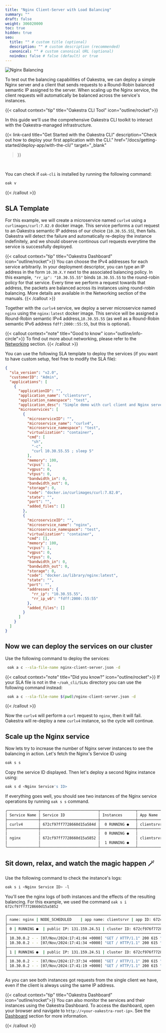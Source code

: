```yaml
---
title: "Nginx Client-Server with Load Balancing"
summary: ""
draft: false
weight: 306020000
toc: true
hidden: true
seo:
  title: "" # custom title (optional)
  description: "" # custom description (recommended)
  canonical: "" # custom canonical URL (optional)
  noindex: false # false (default) or true
---
```


![Nginx Balancing](balancing.png)

To test out the balancing capabilities of Oakestra, we can deploy a simple Nginx server and a client that sends requests to a Round-Robin balanced semantic IP assigned to the server. When scaling up the Nginx service, the client requests will automatically be balanced across the service's instances.

{{< callout context="tip" title="Oakestra CLI Tool" icon="outline/rocket">}}

In this guide we'll use the comprehensive Oakestra CLI toolkit to interact with the Oakestra-managed infrastructure.

{{< link-card
  title="Get Started with the Oakestra CLI"
  description="Check out how to deploy your first application with the CLI."
  href="/docs/getting-started/deploy-app/with-the-cli/"
  target="_blank"
>}}
<br>

You can check if `oak-cli` is installed by running the following command:

```bash
oak v
```

 {{< /callout >}}

## SLA Template

For this example, we will create a microservice named `curlv4` using a `curlimages/curl:7.82.0` docker image. This service performs a curl request to an Oakestra semantic IP address of our choice (`10.30.55.55`), then fails. Oakestra will detect the failure and automatically re-deploy the instance indefinitely, and we should observe continous curl requests everytime the service is successfully deployed.

{{< callout context="tip" title="Oakestra Dashboard" icon="outline/rocket">}}
  You can choose the IPv4 addresses for each service arbitrarily. In your deployment descriptor, you can type an IP address in the form `10.30.X.Y` next to the associated balancing policy. In this example,` "rr_ip": "10.30.55.55"`  binds `10.30.55.55` to the round-robin policy for that service. Every time we perform a request towards that address, the packets are balanced across its instances using round-robin balancing. More details are available in the Networking section of the manuals. 
{{< /callout >}}

Together with the `curlv4` service, we deploy a server microservice named `nginx` using the `nginx:latest` docker image. This service will be assigned a Round-Robin semantic IPv4 address,`10.30.55.55` (as well as a Round-Robin semantic IPv6 address `fdff:2000::55:55`, but this is optional).

{{< callout context="note" title="Good to know" icon="outline/info-circle">}}
To find out more about networking, please refer to the [Networking](/docs/manuals/networking-internals) section.
{{< /callout >}}

You can use the following SLA template to deploy the services (if you want to have custom setup, feel free to modify the SLA file):

```json {title="~/oak_cli/SLAs/nginx-client-server.json"}
{
  "sla_version": "v2.0",
  "customerID": "Admin",
  "applications": [
    {
      "applicationID": "",
      "application_name": "clientsrvr",
      "application_namespace": "test",
      "application_desc": "Simple demo with curl client and Nginx server",
      "microservices": [
        {
          "microserviceID": "",
          "microservice_name": "curlv4",
          "microservice_namespace": "test",
          "virtualization": "container",
          "cmd": [
            "sh",
            "-c",
            "curl 10.30.55.55 ; sleep 5"
          ],
          "memory": 100,
          "vcpus": 1,
          "vgpus": 0,
          "vtpus": 0,
          "bandwidth_in": 0,
          "bandwidth_out": 0,
          "storage": 0,
          "code": "docker.io/curlimages/curl:7.82.0",
          "state": "",
          "port": "",
          "added_files": []
        },
        {
          "microserviceID": "",
          "microservice_name": "nginx",
          "microservice_namespace": "test",
          "virtualization": "container",
          "cmd": [],
          "memory": 100,
          "vcpus": 1,
          "vgpus": 0,
          "vtpus": 0,
          "bandwidth_in": 0,
          "bandwidth_out": 0,
          "storage": 0,
          "code": "docker.io/library/nginx:latest",
          "state": "",
          "port": "",
          "addresses": {
            "rr_ip": "10.30.55.55",
            "rr_ip_v6": "fdff:2000::55:55"
          },
          "added_files": []
        }
      ]
    }
  ]
}
```

## Now we can deploy the services on our cluster

Use the following command to deploy the services:

```bash
 oak a c --sla-file-name nginx-client-server.json -d
```

{{< callout context="note" title="Did you know?" icon="outline/rocket">}} If your SLA file is not in the `~/oak_cli/SLAs` directory you can use the following command instead:

```bash
 oak a c --sla-file-name $(pwd)/nginx-client-server.json -d
```

 {{< /callout >}}

Now the `curlv4` will perform a `curl` request to `nginx`, then it will fail. Oakestra will re-deploy a new `curlv4` instance, so the cycle will continue.

## Scale up the Nginx service

Now lets try to increase the number of Nginx server instances to see the balancing in action.
Let's fetch the Nginx's Service ID using 
```bash
oak s s
```

Copy the service ID displayed. Then let's deploy a second Nginx instance using:
```bash
oak s d <Nginx Service's ID>
```

If everything goes well, you should see two instances of the Nginx service operations by running `oak s s` command.
```bash
╭──────────────┬──────────────────────────┬────────────────┬────────────┬──────────────────────────╮
│ Service Name │ Service ID               │ Instances      │ App Name   │ App ID                   │
├──────────────┼──────────────────────────┼────────────────┼────────────┼──────────────────────────┤
│ curlv4       │ 672cf97ff7728660d15a584d │  0 RUNNING ●   │ clientsrvr │ 672cf97fa3ba9aac11ea11af │
├──────────────┼──────────────────────────┼────────────────┼────────────┼──────────────────────────┤
│              │                          │  0 RUNNING ●   │            │                          │
│ nginx        │ 672cf97ff7728660d15a5852 │                │ clientsrvr │ 672cf97fa3ba9aac11ea11af │
│              │                          │  1 RUNNING ●   │            │                          │
╰──────────────┴──────────────────────────┴────────────────┴────────────┴──────────────────────────╯
```


## Sit down, relax, and watch the magic happen 🪄
Use the following command to check the instance's logs:
```bash
oak s i <Nginx Service ID> -l
```
You'll see the nginx logs of both instances and the effects of the resulting balancing.
For this example, we used the command `oak s i 672cf97ff7728660d15a5852`

```bash
╭───────────────────────────────────────────────────────────────────────────────────────────────╮
│ name: nginx | NODE_SCHEDULED    | app name: clientsrvr | app ID: 672cf97fa3ba9aac11ea11af     │
├───────────────────────────────────────────────────────────────────────────────────────────────┤
│ 0 | RUNNING ●  | public IP: 131.159.24.51 | cluster ID: 672cf976f7728660d15a583e | Logs :     │
├───────────────────────────────────────────────────────────────────────────────────────────────┤
│ 10.30.0.2 - - [07/Nov/2024:17:41:04 +0000] "GET / HTTP/1.1" 200 615 "-" "curl/7.82.0-DEV" "-" │
│ 10.30.0.2 - - [07/Nov/2024:17:41:34 +0000] "GET / HTTP/1.1" 200 615 "-" "curl/7.82.0-DEV" "-" │
├───────────────────────────────────────────────────────────────────────────────────────────────┤
│ 1 | RUNNING ●  | public IP: 131.159.24.51 | cluster ID: 672cf976f7728660d15a583e | Logs :     │
├───────────────────────────────────────────────────────────────────────────────────────────────┤
│ 10.30.0.2 - - [07/Nov/2024:17:37:34 +0000] "GET / HTTP/1.1" 200 615 "-" "curl/7.82.0-DEV" "-" │
│ 10.30.0.2 - - [07/Nov/2024:17:41:19 +0000] "GET / HTTP/1.1" 200 615 "-" "curl/7.82.0-DEV" "-" │
╰───────────────────────────────────────────────────────────────────────────────────────────────╯
```

As you can see both instances got requests from the single client we have, even if the client is always using the same IP address. 

{{< callout context="tip" title="Oakestra Dashboard" icon="outline/rocket">}}
You can also monitor the services and their instances using the Oakestra Dashboard. To access the dashboard, open your browser and navigate to `http://<your-oakestra-root-ip>`. See the [Dashboard](/docs/getting-started/deploy-app/with-the-dashboard) section for more information.

 {{< /callout >}}
